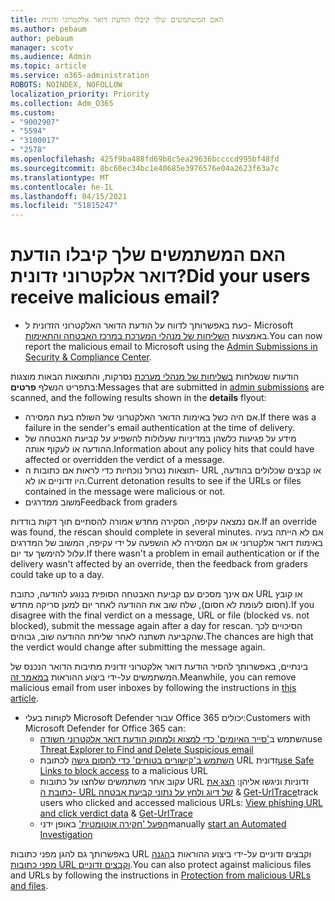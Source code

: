 ```yaml
---
title: האם המשתמשים שלך קיבלו הודעת דואר אלקטרוני זדונית
ms.author: pebaum
author: pebaum
manager: scotv
ms.audience: Admin
ms.topic: article
ms.service: o365-administration
ROBOTS: NOINDEX, NOFOLLOW
localization_priority: Priority
ms.collection: Adm_O365
ms.custom:
- "9002907"
- "5594"
- "3100017"
- "2578"
ms.openlocfilehash: 425f9ba488fd69b8c5ea29636bccccd995bf48fd
ms.sourcegitcommit: 8bc60ec34bc1e40685e3976576e04a2623f63a7c
ms.translationtype: MT
ms.contentlocale: he-IL
ms.lasthandoff: 04/15/2021
ms.locfileid: "51815247"
---
```

# <a name="did-your-users-receive-malicious-email"></a><span data-ttu-id="45f1e-102">האם המשתמשים שלך קיבלו הודעת דואר אלקטרוני זדונית?</span><span class="sxs-lookup"><span data-stu-id="45f1e-102">Did your users receive malicious email?</span></span>

- <span data-ttu-id="45f1e-103">כעת באפשרותך לדווח על הודעת הדואר האלקטרוני הזדונית ל- Microsoft באמצעות [השליחות של מנהלי המערכת במרכז האבטחה והתאימות](https://sip.protection.office.com/reportsubmission).</span><span class="sxs-lookup"><span data-stu-id="45f1e-103">You can now report the malicious email to Microsoft using the [Admin Submissions in Security & Compliance Center](https://sip.protection.office.com/reportsubmission).</span></span>

<span data-ttu-id="45f1e-104">הודעות שנשלחות [בשליחות של מנהלי מערכת](https://sip.protection.office.com/reportsubmission) נסרקות, והתוצאות הבאות מוצגות בתפריט הנשלף **פרטים**:</span><span class="sxs-lookup"><span data-stu-id="45f1e-104">Messages that are submitted in [admin submissions](https://sip.protection.office.com/reportsubmission) are scanned, and the following results shown in the **details** flyout:</span></span>

- <span data-ttu-id="45f1e-105">אם היה כשל באימות הדואר האלקטרוני של השולח בעת המסירה.</span><span class="sxs-lookup"><span data-stu-id="45f1e-105">If there was a failure in the sender's email authentication at the time of delivery.</span></span>
- <span data-ttu-id="45f1e-106">מידע על פגיעות כלשהן במדיניות שעלולות להשפיע על קביעת האבטחה של ההודעה או לעקוף אותה.</span><span class="sxs-lookup"><span data-stu-id="45f1e-106">Information about any policy hits that could have affected or overridden the verdict of a message.</span></span>
- <span data-ttu-id="45f1e-107">תוצאות נטרול נוכחיות כדי לראות אם כתובות ה- URL או קבצים שכלולים בהודעה, היו זדוניים או לא.</span><span class="sxs-lookup"><span data-stu-id="45f1e-107">Current detonation results to see if the URLs or files contained in the message were malicious or not.</span></span>
- <span data-ttu-id="45f1e-108">משוב ממדרגים</span><span class="sxs-lookup"><span data-stu-id="45f1e-108">Feedback from graders</span></span>

<span data-ttu-id="45f1e-109">אם נמצאה עקיפה, הסקירה מחדש אמורה להסתיים תוך דקות בודדות.</span><span class="sxs-lookup"><span data-stu-id="45f1e-109">If an override was found, the rescan should complete in several minutes.</span></span> <span data-ttu-id="45f1e-110">אם לא הייתה בעיה באימות דואר אלקטרוני או אם המסירה לא הושפעה על ידי עקיפה, המשוב של המדרגים עלול להימשך עד יום.</span><span class="sxs-lookup"><span data-stu-id="45f1e-110">If there wasn't a problem in email authentication or if the delivery wasn't affected by an override, then the feedback from graders could take up to a day.</span></span>

<span data-ttu-id="45f1e-111">אם אינך מסכים עם קביעת האבטחה הסופית בנוגע להודעה, כתובת URL או קובץ (חסום לעומת לא חסום), שלח שוב את ההודעה לאחר יום למען סריקה מחדש.</span><span class="sxs-lookup"><span data-stu-id="45f1e-111">If you disagree with the final verdict on a message, URL or file (blocked vs. not blocked), submit the message again after a day for rescan.</span></span> <span data-ttu-id="45f1e-112">הסיכויים לכך שהקביעה תשתנה לאחר שליחת ההודעה שוב, גבוהים.</span><span class="sxs-lookup"><span data-stu-id="45f1e-112">The chances are high that the verdict would change after submitting the message again.</span></span>

<span data-ttu-id="45f1e-113">בינתיים, באפשרותך להסיר הודעת דואר אלקטרוני זדונית מתיבות הדואר הנכנס של המשתמשים על-ידי ביצוע ההוראות [במאמר זה](https://docs.microsoft.com/microsoft-365/compliance/search-for-and-delete-messages-in-your-organization).</span><span class="sxs-lookup"><span data-stu-id="45f1e-113">Meanwhile, you can remove malicious email from user inboxes by following the instructions in [this article](https://docs.microsoft.com/microsoft-365/compliance/search-for-and-delete-messages-in-your-organization).</span></span>

- <span data-ttu-id="45f1e-114">לקוחות בעלי Microsoft Defender עבור Office 365 יכולים:</span><span class="sxs-lookup"><span data-stu-id="45f1e-114">Customers with Microsoft Defender for Office 365 can:</span></span>
    - <span data-ttu-id="45f1e-115">השתמש ב['סייר האיומים' כדי למצוא ולמחוק הודעת דואר אלקטרוני חשודה](https://docs.microsoft.com/microsoft-365/security/office-365-security/investigate-malicious-email-that-was-delivered)</span><span class="sxs-lookup"><span data-stu-id="45f1e-115">use [Threat Explorer to Find and Delete Suspicious email](https://docs.microsoft.com/microsoft-365/security/office-365-security/investigate-malicious-email-that-was-delivered)</span></span>
    - <span data-ttu-id="45f1e-116">[השתמש ב'קישורים בטוחים' כדי לחסום גישה](https://docs.microsoft.com/microsoft-365/security/office-365-security/atp-safe-links) לכתובת URL זדונית</span><span class="sxs-lookup"><span data-stu-id="45f1e-116">[use Safe Links to block access](https://docs.microsoft.com/microsoft-365/security/office-365-security/atp-safe-links) to a malicious URL</span></span>
    - <span data-ttu-id="45f1e-117">עקוב אחר משתמשים שלחצו על כתובות URL זדוניות וניגשו אליהן: [הצג את כתובת ה- URL של דיוג ולחץ על נתוני קביעת אבטחה](https://docs.microsoft.com/microsoft-365/security/office-365-security/threat-explorer) & [Get-UrlTrace](https://docs.microsoft.com/powershell/module/exchange/get-urltrace)</span><span class="sxs-lookup"><span data-stu-id="45f1e-117">track users who clicked and accessed malicious URLs: [View phishing URL and click verdict data](https://docs.microsoft.com/microsoft-365/security/office-365-security/threat-explorer) & [Get-UrlTrace](https://docs.microsoft.com/powershell/module/exchange/get-urltrace)</span></span>
    - <span data-ttu-id="45f1e-118">[הפעל 'חקירה אוטומטית'](https://docs.microsoft.com/microsoft-365/security/office-365-security/automated-investigation-response-office) באופן ידני</span><span class="sxs-lookup"><span data-stu-id="45f1e-118">manually [start an Automated Investigation](https://docs.microsoft.com/microsoft-365/security/office-365-security/automated-investigation-response-office)</span></span>

<span data-ttu-id="45f1e-119">באפשרותך גם להגן מפני כתובות URL וקבצים זדוניים על-ידי ביצוע ההוראות ב[הגנה מפני כתובות URL וקבצים זדוניים](https://docs.microsoft.com/microsoft-365/security/office-365-security/protect-against-threats).</span><span class="sxs-lookup"><span data-stu-id="45f1e-119">You can also protect against malicious files and URLs by following the instructions in [Protection from malicious URLs and files](https://docs.microsoft.com/microsoft-365/security/office-365-security/protect-against-threats).</span></span>